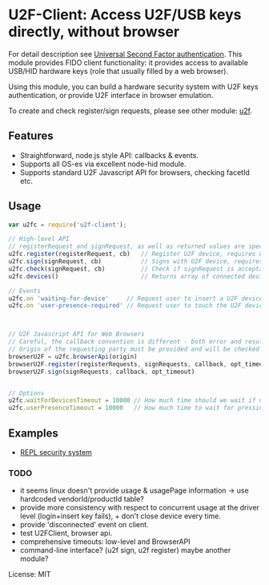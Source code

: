 # U2F-Client: Access U2F/USB keys directly, without browser

For detail description see [Universal Second Factor authentication](https://fidoalliance.org/specifications/).
This module provides FIDO client functionality: it provides access to available 
USB/HID hardware keys (role that usually filled by a web browser).

Using this module, you can build a hardware security system with U2F keys authentication, or provide
U2F interface in browser emulation.

To create and check register/sign requests, please see other module: [u2f](https://github.com/ashtuchkin/u2f).

## Features
 * Straightforward, node.js style API: callbacks & events.
 * Supports all OS-es via excellent node-hid module.
 * Supports standard U2F Javascript API for browsers, checking facetId etc.

## Usage
```javascript
var u2fc = require('u2f-client');

// High-level API 
// registerRequest and signRequest, as well as returned values are specified in U2F documentation
u2fc.register(registerRequest, cb)   // Register U2F device, requires user presence
u2fc.sign(signRequest, cb)           // Signs with U2F device, requires user presence
u2fc.check(signRequest, cb)          // Check if signRequest is acceptable, doesn't require user presence. Returns true or false.
u2fc.devices()                       // Returns array of connected deviceInfo-s.

// Events
u2fc.on 'waiting-for-device'     // Request user to insert a U2F device, as there's no devices found
u2fc.on 'user-presence-required' // Request user to touch the U2F device (issued after register or sign requests)



// U2F Javascript API for Web Browsers 
// Careful, the callback convention is different - both error and result come as first and only argument.
// Origin of the requesting party must be provided and will be checked according to the spec rules.
browserU2F = u2fc.browserApi(origin)
browserU2F.register(registerRequests, signRequests, callback, opt_timeout)
browserU2F.sign(signRequests, callback, opt_timeout)


// Options
u2fc.waitForDevicesTimeout = 10000 // How much time should we wait if no device present.
u2fc.userPresenceTimeout = 10000   // How much time to wait for pressing the button on device.

```

## Examples
 * [REPL security system](https://github.com/ashtuchkin/u2f-client/tree/master/examples/security-system)

### TODO
 * it seems linux doesn't provide usage & usagePage information -> use hardcoded vendorId/productId table?
 * provide more consistency with respect to concurrent usage at the driver level (login+insert key fails), + don't close device every time.
 * provide 'disconnected' event on client.
 * test U2FClient, browser api.
 * comprehensive timeouts: low-level and BrowserAPI
 * command-line interface? (u2f sign, u2f register) maybe another module?


License: MIT
